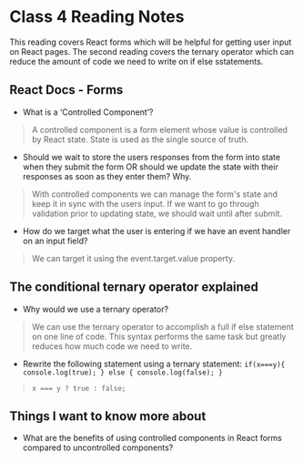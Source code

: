# Class 4 Reading Notes

This reading covers React forms which will be helpful for getting user input on React pages.  The second reading covers the ternary operator which can reduce the amount of code we need to write on if else sstatements.

## React Docs - Forms

- What is a ‘Controlled Component’?

> A controlled component is a form element whose value is controlled by React state.  State is used as the single source of truth.

- Should we wait to store the users responses from the form into state when they submit the form OR should we update the state with their responses as soon as they enter them? Why.

> With controlled components we can manage the form's state and keep it in sync with the users input.  If we want to go through validation prior to updating state, we should wait until after submit.


- How do we target what the user is entering if we have an event handler on an input field?

> We can target it using the event.target.value property.

## The conditional ternary operator explained

- Why would we use a ternary operator?

> We can use the ternary operator to accomplish a full if else statement on one line of code. This syntax performs the same task but greatly reduces how much code we need to write.

- Rewrite the following statement using a ternary statement:
 `if(x===y){
  console.log(true);
} else {
  console.log(false);
}`

> `x === y ? true : false;`

## Things I want to know more about

- What are the benefits of using controlled components in React forms compared to uncontrolled components?